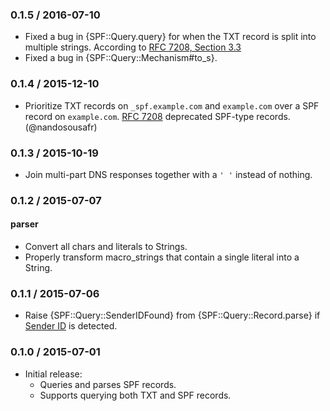 ### 0.1.5 / 2016-07-10

* Fixed a bug in {SPF::Query.query} for when the TXT record is split into
  multiple strings. According to [RFC 7208, Section 3.3]
* Fixed a bug in {SPF::Query::Mechanism#to_s}.

[RFC 7208, Section 3.3]: https://tools.ietf.org/html/rfc7208#section-3.3

### 0.1.4 / 2015-12-10

* Prioritize TXT records on `_spf.example.com` and `example.com` over a SPF
  record on `example.com`. [RFC 7208] deprecated SPF-type records.
  (@nandosousafr)

### 0.1.3 / 2015-10-19

* Join multi-part DNS responses together with a `' '` instead of nothing.

### 0.1.2 / 2015-07-07

#### parser

* Convert all chars and literals to Strings.
* Properly transform macro_strings that contain a single literal into a String.

### 0.1.1 / 2015-07-06

* Raise {SPF::Query::SenderIDFound} from {SPF::Query::Record.parse} if
  [Sender ID](http://www.openspf.org/SPF_vs_Sender_ID) is detected.

### 0.1.0 / 2015-07-01

* Initial release:
  * Queries and parses SPF records.
  * Supports querying both TXT and SPF records.

[RFC 7208]: https://tools.ietf.org/html/rfc7208#section-3.1

